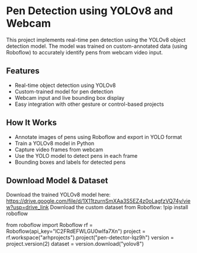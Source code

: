 # Pen Detection using YOLOv8 and Webcam
This project implements real-time pen detection using the YOLOv8 object detection model. The model was trained on custom-annotated data (using Roboflow) to accurately identify pens from webcam video input.
## Features 
- Real-time object detection using YOLOv8
- Custom-trained model for pen detection
- Webcam input and live bounding box display
- Easy integration with other gesture or control-based projects
## How It Works
- Annotate images of pens using Roboflow and export in YOLO format
- Train a YOLOv8 model in Python
- Capture video frames from webcam
- Use the YOLO model to detect pens in each frame
- Bounding boxes and labels for detected pens
## Download Model & Dataset
Download the trained YOLOv8 model here: https://drive.google.com/file/d/1X11tzurnSmXAa3S5EZ4z0oLagfzVQ74y/view?usp=drive_link
Download the custom dataset from Roboflow: 
!pip install roboflow

from roboflow import Roboflow
rf = Roboflow(api_key="lC2FRdEFWLGU0wIfa7Xn")
project = rf.workspace("arhprojects").project("pen-detector-lqz9h")
version = project.version(2)
dataset = version.download("yolov8")
                
